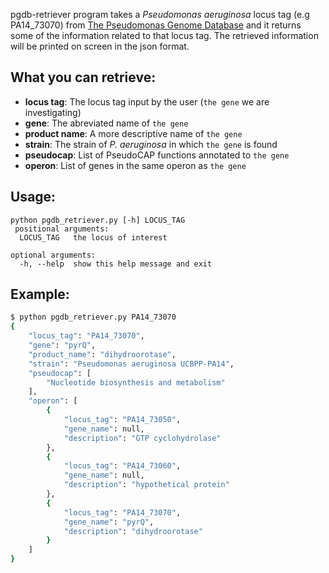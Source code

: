 


 pgdb-retriever program takes a *Pseudomonas aeruginosa* locus tag (e.g PA14_73070) from [The Pseudomonas Genome Database](https://www.pseudomonas.com) 
 and it returns some of the information related to that locus tag. The retrieved information will be printed on screen in the json format.


## What you can retrieve:
* **locus tag**: The locus tag input by the user (`the gene` we are investigating)
* **gene**: The abreviated name of `the gene`
* **product name**: A more descriptive name of `the gene`
* **strain**: The strain of *P. aeruginosa* in which `the gene` is found
* **pseudocap**: List of PseudoCAP functions annotated to `the gene`
* **operon**: List of genes in the same operon as `the gene`
  


## Usage: 
```
python pgdb_retriever.py [-h] LOCUS_TAG
 positional arguments:
  LOCUS_TAG   the locus of interest

optional arguments:
  -h, --help  show this help message and exit
```

## Example:
 ```bash
 $ python pgdb_retriever.py PA14_73070                               
 {                                                                   
     "locus_tag": "PA14_73070",                                      
     "gene": "pyrQ",                                                 
     "product_name": "dihydroorotase",                               
     "strain": "Pseudomonas aeruginosa UCBPP-PA14",                       
     "pseudocap": [                                                  
         "Nucleotide biosynthesis and metabolism"                    
     ],                                                              
     "operon": [                                                     
         {                                                           
             "locus_tag": "PA14_73050",                              
             "gene_name": null,                                      
             "description": "GTP cyclohydrolase"                     
         },                                                          
         {                                                           
             "locus_tag": "PA14_73060",                              
             "gene_name": null,                                      
             "description": "hypothetical protein"                   
         },                                                          
         {                                                           
             "locus_tag": "PA14_73070",                              
             "gene_name": "pyrQ",                                    
             "description": "dihydroorotase"                         
         }                                                           
     ]                                                               
 }                                                                   
```

